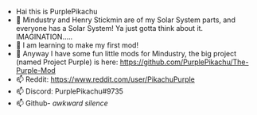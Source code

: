 - Hai this is PurplePikachu
- 👀 Mindustry and Henry Stickmin are of my Solar System parts, and everyone has a Solar System! Ya just gotta think about it. IMAGINATION.....
- 🌱 I am learning to make my first mod!
- 💞️ Anyway I have some fun little mods for Mindustry, the big project (named Project Purple) is here: https://github.com/PurplePikachu/The-Purple-Mod
- 📫 Reddit: https://www.reddit.com/user/PikachuPurple
- 📫 Discord: PurplePikachu#9735
- 📫 Github- *awkward silence*
<!---
oi
--->
